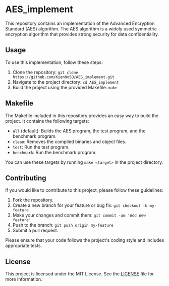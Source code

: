 # AES_implement

This repository contains an implementation of the Advanced Encryption Standard (AES) algorithm. The AES algorithm is a widely used symmetric encryption algorithm that provides strong security for data confidentiality.

## Usage

To use this implementation, follow these steps:

1. Clone the repository: `git clone https://github.com/KienHoSD/AES_implement.git`
2. Navigate to the project directory: `cd AES_implement`
3. Build the project using the provided Makefile: `make`

## Makefile

The Makefile included in this repository provides an easy way to build the project. It contains the following targets:

- `all` (default): Builds the AES program, the test program, and the benchmark program.
- `clean`: Removes the compiled binaries and object files.
- `test`: Run the test program.
- `benchmark`: Run the benchmark program.

You can use these targets by running `make <target>` in the project directory.

## Contributing

If you would like to contribute to this project, please follow these guidelines:

1. Fork the repository.
2. Create a new branch for your feature or bug fix: `git checkout -b my-feature`
3. Make your changes and commit them: `git commit -am 'Add new feature'`
4. Push to the branch: `git push origin my-feature`
5. Submit a pull request.

Please ensure that your code follows the project's coding style and includes appropriate tests.

## License

This project is licensed under the MIT License. See the [LICENSE](LICENSE) file for more information.

